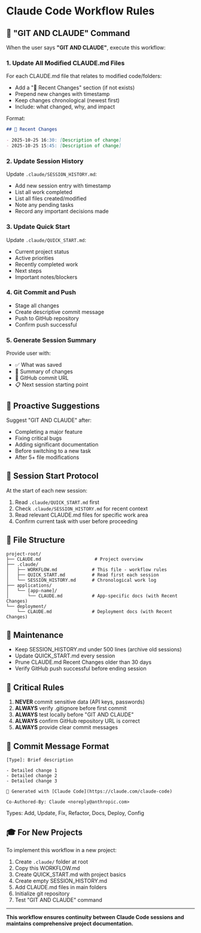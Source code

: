 # Claude Code Workflow Rules

## 🔄 "GIT AND CLAUDE" Command

When the user says **"GIT AND CLAUDE"**, execute this workflow:

### 1. Update All Modified CLAUDE.md Files

For each CLAUDE.md file that relates to modified code/folders:
- Add a "📅 Recent Changes" section (if not exists)
- Prepend new changes with timestamp
- Keep changes chronological (newest first)
- Include: what changed, why, and impact

Format:
```markdown
## 📅 Recent Changes

- 2025-10-25 16:30: [Description of change]
- 2025-10-25 15:45: [Description of change]
```

### 2. Update Session History

Update `.claude/SESSION_HISTORY.md`:
- Add new session entry with timestamp
- List all work completed
- List all files created/modified
- Note any pending tasks
- Record any important decisions made

### 3. Update Quick Start

Update `.claude/QUICK_START.md`:
- Current project status
- Active priorities
- Recently completed work
- Next steps
- Important notes/blockers

### 4. Git Commit and Push

- Stage all changes
- Create descriptive commit message
- Push to GitHub repository
- Confirm push successful

### 5. Generate Session Summary

Provide user with:
- ✅ What was saved
- 📝 Summary of changes
- 🔗 GitHub commit URL
- 📋 Next session starting point

## 🎯 Proactive Suggestions

Suggest "GIT AND CLAUDE" after:
- Completing a major feature
- Fixing critical bugs
- Adding significant documentation
- Before switching to a new task
- After 5+ file modifications

## 📖 Session Start Protocol

At the start of each new session:
1. Read `.claude/QUICK_START.md` first
2. Check `.claude/SESSION_HISTORY.md` for recent context
3. Read relevant CLAUDE.md files for specific work area
4. Confirm current task with user before proceeding

## 📂 File Structure

```
project-root/
├── CLAUDE.md                    # Project overview
├── .claude/
│   ├── WORKFLOW.md             # This file - workflow rules
│   ├── QUICK_START.md          # Read first each session
│   └── SESSION_HISTORY.md      # Chronological work log
├── applications/
│   └── [app-name]/
│       └── CLAUDE.md           # App-specific docs (with Recent Changes)
└── deployment/
    └── CLAUDE.md               # Deployment docs (with Recent Changes)
```

## 🔧 Maintenance

- Keep SESSION_HISTORY.md under 500 lines (archive old sessions)
- Update QUICK_START.md every session
- Prune CLAUDE.md Recent Changes older than 30 days
- Verify GitHub push successful before ending session

## 🚨 Critical Rules

1. **NEVER** commit sensitive data (API keys, passwords)
2. **ALWAYS** verify .gitignore before first commit
3. **ALWAYS** test locally before "GIT AND CLAUDE"
4. **ALWAYS** confirm GitHub repository URL is correct
5. **ALWAYS** provide clear commit messages

## 📝 Commit Message Format

```
[Type]: Brief description

- Detailed change 1
- Detailed change 2
- Detailed change 3

🤖 Generated with [Claude Code](https://claude.com/claude-code)

Co-Authored-By: Claude <noreply@anthropic.com>
```

Types: Add, Update, Fix, Refactor, Docs, Deploy, Config

## 🎓 For New Projects

To implement this workflow in a new project:
1. Create `.claude/` folder at root
2. Copy this WORKFLOW.md
3. Create QUICK_START.md with project basics
4. Create empty SESSION_HISTORY.md
5. Add CLAUDE.md files in main folders
6. Initialize git repository
7. Test "GIT AND CLAUDE" command

---

**This workflow ensures continuity between Claude Code sessions and maintains comprehensive project documentation.**

